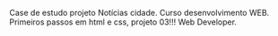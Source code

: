 Case de estudo projeto Notícias cidade. Curso desenvolvimento WEB. Primeiros passos em html e css, projeto 03!!! Web Developer.